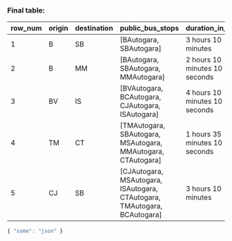 ### Final table:
| row_num | origin | destination | public_bus_stops | duration_in_h_1 | duration_in_h_2 | duration_in_h_3 | duration_in_h_4 | duration_in_h_5 | duration_in_h_total | duration_in_min_total |
| -|-|-|-|-|-|-|-|-|-|-|
| 1|B|SB|[BAutogara, SBAutogara]|3 hours 10 minutes|||||3 hours 10 minutes|190.0 min|
| 2|B|MM|[BAutogara, SBAutogara, MMAutogara]|2 hours 10 minutes 10 seconds|1 hours 50 minutes||||4 hours 10 seconds|240.17 min|
| 3|BV|IS|[BVAutogara, BCAutogara, CJAutogara, ISAutogara]|4 hours 10 minutes 10 seconds|2 hours 49 minutes 50 seconds|35 minutes|||7 hours 35 minutes|455.0 min|
| 4|TM|CT|[TMAutogara, SBAutogara, MSAutogara, MMAutogara, CTAutogara]|1 hours 35 minutes 10 seconds|6 hours 9 minutes 50 seconds|2 hours 15 minutes|1 hours 15 minutes||11 hours 15 minutes|675.0 min|
| 5|CJ|SB|[CJAutogara, MSAutogara, ISAutogara, CTAutogara, TMAutogara, BCAutogara]|3 hours 10 minutes|2 hours 10 minutes|55 minutes|1 hours 10 minutes|1 hours 10 minutes|8 hours 35 minutes|510.0 min|

```javascript
{ "some": "json" }
```
